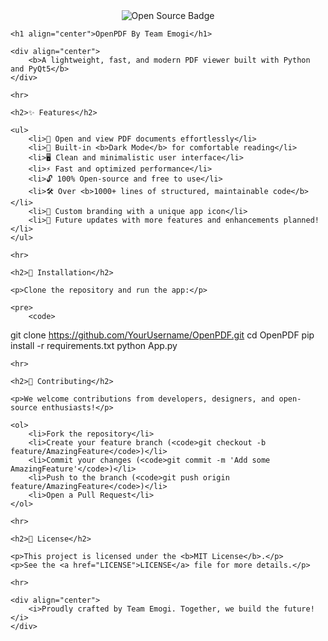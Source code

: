 <html>
<head>
    <title>OpenPDF By Team Emogi</title>
</head>
<body>
    <div align="center">
        <img src="https://img.shields.io/badge/Open%20Source-%E2%9C%94%EF%B8%8F-brightgreen" alt="Open Source Badge">
    </div>

    <h1 align="center">OpenPDF By Team Emogi</h1>

    <div align="center">
        <b>A lightweight, fast, and modern PDF viewer built with Python and PyQt5</b>
    </div>

    <hr>

    <h2>✨ Features</h2>

    <ul>
        <li>📄 Open and view PDF documents effortlessly</li>
        <li>🌙 Built-in <b>Dark Mode</b> for comfortable reading</li>
        <li>🖥️ Clean and minimalistic user interface</li>
        <li>⚡ Fast and optimized performance</li>
        <li>🔓 100% Open-source and free to use</li>
        <li>🛠️ Over <b>1000+ lines of structured, maintainable code</b></li>
        <li>🎨 Custom branding with a unique app icon</li>
        <li>🧬 Future updates with more features and enhancements planned!</li>
    </ul>

    <hr>

    <h2>🚀 Installation</h2>

    <p>Clone the repository and run the app:</p>

    <pre>
        <code>
git clone https://github.com/YourUsername/OpenPDF.git
cd OpenPDF
pip install -r requirements.txt
python App.py
        </code>
    </pre>

    <hr>

    <h2>🤝 Contributing</h2>

    <p>We welcome contributions from developers, designers, and open-source enthusiasts!</p>

    <ol>
        <li>Fork the repository</li>
        <li>Create your feature branch (<code>git checkout -b feature/AmazingFeature</code>)</li>
        <li>Commit your changes (<code>git commit -m 'Add some AmazingFeature'</code>)</li>
        <li>Push to the branch (<code>git push origin feature/AmazingFeature</code>)</li>
        <li>Open a Pull Request</li>
    </ol>

    <hr>

    <h2>📄 License</h2>

    <p>This project is licensed under the <b>MIT License</b>.</p>
    <p>See the <a href="LICENSE">LICENSE</a> file for more details.</p>

    <hr>

    <div align="center">
        <i>Proudly crafted by Team Emogi. Together, we build the future!</i>
    </div>
</body>
</html>
